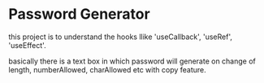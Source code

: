 # Password Generator

this project is to understand the hooks llike 'useCallback', 'useRef', 'useEffect'.

basically there is a text box in which password will generate on change of length, numberAllowed, charAllowed etc with copy feature.
